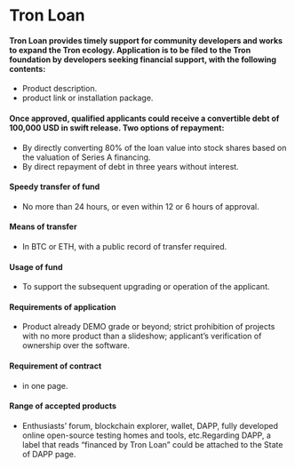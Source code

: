 # Tron Loan

#### Tron Loan provides timely support for community developers and works to expand the Tron ecology. Application is to be filed to the Tron foundation by developers seeking financial support, with the following contents:
   
   + Product description.
   + product link or installation package. 

#### Once approved, qualified applicants could receive a convertible debt of 100,000 USD in swift release. Two options of repayment:

   + By directly converting 80% of the loan value into stock shares based on the valuation of Series A financing.
   + By direct repayment of debt in three years without interest.

#### Speedy transfer of fund

   + No more than 24 hours, or even within 12 or 6 hours of approval.

#### Means of transfer
   
   + In BTC or ETH, with a public record of transfer required. 

#### Usage of fund

   + To support the subsequent upgrading or operation of the applicant.

#### Requirements of application

   + Product already DEMO grade or beyond; strict prohibition of projects with no more product than a slideshow; applicant’s verification of ownership over the software.

#### Requirement of contract

   + in one page.

#### Range of accepted products

   + Enthusiasts’ forum, blockchain explorer, wallet, DAPP, fully developed online open-source testing homes and tools, etc.Regarding DAPP, a label that reads “financed by Tron Loan” could be attached to the State of DAPP page.
